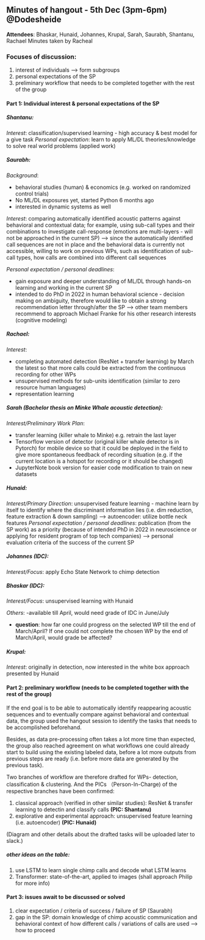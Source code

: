 ﻿
## Minutes of hangout - 5th Dec (3pm-6pm) @Dodesheide

**Attendees**: Bhaskar, Hunaid, Johannes, Krupal, Sarah, Saurabh, Shantanu, Rachael
Minutes taken by Racheal

### Focuses of discussion: 
1. interest of individuals --> form subgroups
2. personal expectations of the SP
3.  preliminary workflow that needs to be completed together with the rest of the group

#### Part 1: Individual interest & personal expectations of the SP
##### Shantanu:
*Interest*: classification/supervised learning - high accuracy & best model for a give task
*Personal expectation*: learn to apply ML/DL theories/knowledge to solve real world problems (applied work)

##### Saurabh:
*Background*: 
- behavioral studies (human) & economics (e.g. worked on randomized control trials)
- No ML/DL exposures yet, started Python 6 months ago
- interested in dynamic systems as well

*Interest*: comparing automatically identified acoustic patterns against behavioral and contextual data; for example, using sub-call types and their combinations to investigate call-response
(emotions are multi-layers - will not be approached in the current SP)
--> since the automatically identified call sequences are not in place and the behavioral data is currently not accessible, willing to work on previous WPs, such as identification of sub-call types, how calls are combined into different call sequences
 
*Personal expectation / personal deadlines*: 
- gain exposure and deeper understanding of ML/DL through hands-on learning and working in the current SP
- intended to do PhD in 2022 in human behavioral science - decision making on ambiguity, therefore would like to obtain a strong recommendation letter through/after the SP
--> other team members recommend to approach Michael Franke for his other research interests (cognitive modeling)

##### Rachael:
*Interest*: 
- completing automated detection (ResNet + transfer learning) by March the latest so that more calls could be extracted from the continuous recording for other WPs
- unsupervised methods for sub-units identification (similar to zero resource human languages)
- representation learning

##### Sarah (Bachelor thesis on Minke Whale acoustic detection):
*Interest/Preliminary Work Plan*: 
- transfer learning (killer whale to Minke) e.g. retrain the last layer
-  Tensorflow version of detector (original killer whale detector is in Pytorch) for mobile device so that it could be deployed in the field to give more spontaneous feedback of recording situation (e.g. if the current location is a hotspot for recording or it should be changed)
- JupyterNote book version for easier code modification to train on new datasets

##### Hunaid:
*Interest/Primary Direction*:
unsupervised feature learning - machine learn by itself to identify where the discriminant information lies (i.e. dim reduction, feature extraction & down sampling)
--> autoencoder: utilize bottle neck features
*Personal expectation / personal deadlines*:  publication (from the SP work) as a priority (because of intended PhD in 2022 in neuroscience or applying for resident program of top tech companies)
--> personal evaluation criteria of the success of the current SP

##### Johannes  (IDC):
*Interest/Focus*: apply Echo State Network to chimp detection

##### Bhaskar (IDC):
*Interest/Focus*:
unsupervised learning with Hunaid

*Others*:
-available till April, would need grade of IDC in June/July
- **question**: how far one could progress on the selected WP till the end of March/April? If one could not complete the chosen WP by the end of March/April, would grade be affected?

##### Krupal:
*Interest*:
originally in detection, now interested in the white box approach presented by Hunaid

#### Part 2: preliminary workflow (needs to be completed together with the rest of the group)
If the end goal is to be able to automatically identify reappearing acoustic sequences and to eventually compare against behavioral and contextual data, the group used the hangout session to identify the tasks that needs to be accomplished beforehand.

Besides, as data pre-processing often takes a lot more time than expected, the group also reached agreement on what workflows one could already start to build using the existing labeled data, before a lot more outputs from previous steps are ready (i.e. before more data are generated by the previous task).

Two branches of workflow are therefore drafted for WPs- detection, classification & clustering. And the PICs （Person-In-Charge) of the respective branches have been confirmed:
1. classical approach (verified in other similar studies): ResNet & transfer learning to detectin and classify calls
**(PIC: Shantanu)**
2. explorative and experimental approach: unsupervised feature learning (i.e. autoencoder)
**(PIC: Hunaid)**

(Diagram and other details about the drafted tasks will be uploaded later to slack.)

##### other ideas on the table:
1. use LSTM to learn single chimp calls and decode what LSTM learns
2. Transformer: state-of-the-art, applied to images (shall approach Philip for more info)


#### Part 3: issues await to be discussed or solved
1. clear expectation / criteria of success / failure of SP (Saurabh)
2. gap in the SP: domain knowledge of chimp acoustic communication and behavioral context of how different calls / variations of calls are used --> how to proceed







